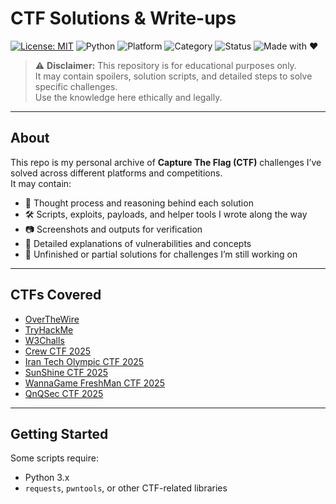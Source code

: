 # CTF Solutions & Write-ups

[![License: MIT](https://img.shields.io/badge/License-MIT-yellow.svg)](LICENSE)
![Python](https://img.shields.io/badge/Python-3.x-blue.svg)
![Platform](https://img.shields.io/badge/Platform-Linux%20%7C%20Windows%20%7C%20MacOS-lightgrey.svg)
![Category](https://img.shields.io/badge/Category-CTF%20%7C%20Security%20Research-red.svg)
![Status](https://img.shields.io/badge/Status-In%20Progress-orange.svg)
![Made with ❤️](https://img.shields.io/badge/Made%20with-%E2%9D%A4-lightpink.svg)

> ⚠️ **Disclaimer:** This repository is for educational purposes only.  
> It may contain spoilers, solution scripts, and detailed steps to solve specific challenges.  
> Use the knowledge here ethically and legally.

---

## About

This repo is my personal archive of **Capture The Flag (CTF)** challenges I’ve solved across different platforms and competitions.  
It may contain:

- 🧠 Thought process and reasoning behind each solution
- 🛠️ Scripts, exploits, payloads, and helper tools I wrote along the way
- 📷 Screenshots and outputs for verification
- 📝 Detailed explanations of vulnerabilities and concepts
- 🚧 Unfinished or partial solutions for challenges I’m still working on

---

## CTFs Covered

- [OverTheWire](./overthewire/README.md)
- [TryHackMe](./tryhackme/README.md)
- [W3Challs](./w3challs/README.md)
- [Crew CTF 2025](./crew-ctf-2025/README.md)
- [Iran Tech Olympic CTF 2025](./iran-tech-olympics-ctf-2025/README.md)
- [SunShine CTF 2025](./sunshine-ctf-2025/README.md)
- [WannaGame FreshMan CTF 2025](./wannagame-freshman-ctf-2025/README.md)
- [QnQSec CTF 2025](./qnqsec-ctf-2025/README.md)

---

## Getting Started

Some scripts require:

- Python 3.x
- `requests`, `pwntools`, or other CTF-related libraries
